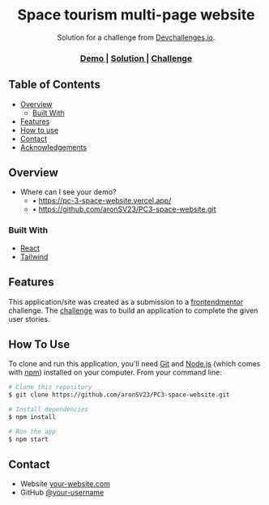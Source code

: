 <!-- Please update value in the {}  -->
<h1 align="center">Space tourism multi-page website</h1>

<div align="center">
   Solution for a challenge from  <a href="https://www.frontendmentor.io/challenges/space-tourism-multipage-website-gRWj1URZ3" target="_blank">Devchallenges.io</a>.
</div>

<div align="center">
  <h3>
    <a href="https://pc-3-space-website.vercel.app/">
      Demo
    </a>
    <span> | </span>
    <a href="https://github.com/aronSV23/PC3-space-website.git">
      Solution
    </a>
    <span> | </span>
    <a href="https://www.frontendmentor.io/challenges/space-tourism-multipage-website-gRWj1URZ3">
      Challenge
    </a>
  </h3>
</div>

<!-- TABLE OF CONTENTS -->

## Table of Contents

- [Overview](#overview)
  - [Built With](#built-with)
- [Features](#features)
- [How to use](#how-to-use)
- [Contact](#contact)
- [Acknowledgements](#acknowledgements)

<!-- OVERVIEW -->

## Overview
- Where can I see your demo?
  - • https://pc-3-space-website.vercel.app/
  - • https://github.com/aronSV23/PC3-space-website.git

### Built With

<!-- This section should list any major frameworks that you built your project using. Here are a few examples.-->

- [React](https://reactjs.org/)
- [Tailwind](https://tailwindcss.com/)

## Features

<!-- List the features of your application or follow the template. Don't share the figma file here :) -->

This application/site was created as a submission to a [frontendmentor](https://www.frontendmentor.io/challenges) challenge. The [challenge](https://www.frontendmentor.io/challenges/space-tourism-multipage-website-gRWj1URZ3) was to build an application to complete the given user stories.

## How To Use

<!-- Example: -->

To clone and run this application, you'll need [Git](https://git-scm.com) and [Node.js](https://nodejs.org/en/download/) (which comes with [npm](http://npmjs.com)) installed on your computer. From your command line:

```bash
# Clone this repository
$ git clone https://github.com/aronSV23/PC3-space-website.git

# Install dependencies
$ npm install

# Run the app
$ npm start
```

## Contact

- Website [your-website.com](https://pc-3-space-website.vercel.app/)
- GitHub [@your-username](https://github.com/aronSV23/PC3-space-website.git)
